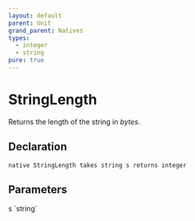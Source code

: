 ```yaml
---
layout: default
parent: Unit
grand_parent: Natives
types:
  - integer
  - string
pure: true
---
```


# StringLength
Returns the length of the string in *bytes*.

## Declaration

```
native StringLength takes string s returns integer
```

## Parameters
<dl>
  <dt>s `string`</dt>
  <dd></dd>
</dl>